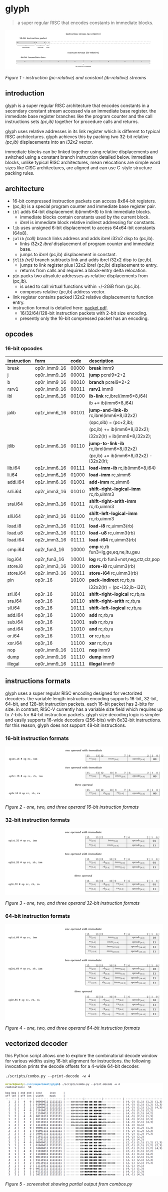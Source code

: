# glyph

> a super regular RISC that encodes constants in immediate blocks.

![instruction and constant streams](/doc/concept.png)

_Figure 1 - instruction (pc-relative) and constant (ib-relative) streams_

## introduction

glyph is a super regular RISC architecture that encodes constants in a
secondary constant stream accessed via an immediate base register. the
immediate base register branches like the program counter and the call
instructions sets _(pc,ib)_ together for procedure calls and returns.

glyph uses relative addresses in its link register which is different
to typical RISC architectures. glyph achieves this by packing two 32-bit
relative _(pc,ib)_ displacements into an _i32x2_ vector.

immediate blocks can be linked together using relative displacements
and switched using a constant branch instruction detailed below.
immediate blocks, unlike typical RISC architectures, mean relocations
are simple word sizes like CISC architectures, are aligned and can use
C-style structure packing rules.

## architecture

- 16-bit compressed instruction packets can access 8x64-bit registers.
- (pc,ib) is a special program counter and immediate base register pair.
- `ibl` adds 64-bit displacement ib(imm6*8) to link immediate blocks.
  - immediate blocks contain constants used by the current block.
  - _ibrel_ is immediate block relative indirect addressing for constants.
- `lib` uses unsigned 6-bit displacement to access 64x64-bit constants (64x8).
- `jalib` _(call)_ branch links address and adds ibrel i32x2 disp to (pc,ib).
  - links i32x2 _ibrel_ displacement of program counter and immediate base.
  - jumps to _ibrel_ (pc,ib) displacement in constant.
- `jtlib` _(ret)_ branch subtracts link and adds ibrel i32x2 disp to (pc,ib).
  - jumps to link register plus i32x2 _ibrel_ (pc,ib) displacement to entry.
  - returns from calls and requires a block-entry delta relocation.
- `pin` packs two absolute addresses as relative displacements from (pc,ib).
  - is used to call virtual functions within +/-2GiB from (pc,ib).
  - composes relative (pc,ib) address vector.
- link register contains packed i32x2 relative displacement to function entry.
- instruction format is detailed here: [packet.pdf](/doc/packet.pdf).
  - 16/32/64/128-bit instruction packets with 2-bit size encoding.
  - presently only the 16-bit compressed packet has an encoding.

## opcodes

### 16-bit opcodes

| instruction  | form         | code  | description                                 |
|:-------------|:-------------|:------|:--------------------------------------------|
| break        | op0r_imm9_16 | 00000 | **break** imm9                              |
| j            | op0r_imm9_16 | 00001 | **jump** pcrel9*2+2                         |
| b            | op0r_imm9_16 | 00010 | **branch** pcrel9*2+2                       |
| rsrv1        | op0r_imm9_16 | 00011 | **rsrv1** imm9                              |
| ibl          | op1r_imm6_16 | 00100 | **ib-link** rc,ibrel(imm6*8,i64)            |
|              |              |       |   ib += ib(imm6*8,i64)                      |
| jalib        | op1r_imm6_16 | 00101 | **jump-and-link-ib** rc,ibrel(imm6*8,i32x2) |
|              |              |       |   (opc,oib) = (pc+2,ib);                    |
|              |              |       |   (pc,ib) += ib(imm6*8,i32x2);              |
|              |              |       |   i32x2(lr) = ib(imm6*8,i32x2);             |
| jtlib        | op1r_imm6_16 | 00110 | **jump-to-link-ib** rc,ibrel(imm6*8,i32x2)  |
|              |              |       |   (pc,ib) += ib(imm6*8,i32x2) - i32x2(lr);  |
| lib.i64      | op1r_imm6_16 | 00111 | **load-imm-ib** rc,ib(imm6*8,i64)           |
| li.i64       | op1r_imm6_16 | 01000 | **load-imm** rc,simm6                       |
| addi.i64     | op1r_imm6_16 | 01001 | **add-imm** rc,simm6                        |
| srli.i64     | op2r_imm3_16 | 01010 | **shift-right-logical-imm** rc,rb,uimm3     |
| srai.i64     | op2r_imm3_16 | 01011 | **shift-right-arith-imm** rc,rb,uimm3       |
| slli.i64     | op2r_imm3_16 | 01100 | **shift-left-logical-imm** rc,rb,uimm3      |
| load.i8      | op2r_imm3_16 | 01101 | **load-i8** rc,uimm3(rb)                    |
| load.u8      | op2r_imm3_16 | 01110 | **load-u8** rc,uimm3(rb)                    |
| load.i64     | op2r_imm3_16 | 01111 | **load-i64** rc,uimm3(rb)                   |
| cmp.i64      | op2r_fun3_16 | 10000 | **cmp** rc,rb fun3=lg,ge,eq,ne,ltu,geu      |
| log.i64      | op2r_fun3_16 | 10001 | **log** rc,rb fun3=not,neg,ctz,clz,pop      |
| store.i8     | op2r_imm3_16 | 10010 | **store-i8** rc,uimm3(rb)                   |
| store.i64    | op2r_imm3_16 | 10011 | **store-i64** rc,uimm3(rb)                  |
| pin          | op3r_16      | 10100 | **pack-indirect** rc,rb,ra                  |
|              |              |       |   i32x2(lr) = (pc-i32,ib-i32);              |
| srl.i64      | op3r_16      | 10101 | **shift-right-logical** rc,rb,ra            |
| sra.i64      | op3r_16      | 10110 | **shift-right-arith** rc,rb,ra              |
| sll.i64      | op3r_16      | 10111 | **shift-left-logical** rc,rb,ra             |
| add.i64      | op3r_16      | 11000 | **add** rc,rb,ra                            |
| sub.i64      | op3r_16      | 11001 | **sub** rc,rb,ra                            |
| and.i64      | op3r_16      | 11010 | **and** rc,rb,ra                            |
| or.i64       | op3r_16      | 11011 | **or** rc,rb,ra                             |
| xor.i64      | op3r_16      | 11100 | **xor** rc,rb,ra                            |
| nop          | op0r_imm9_16 | 11101 | **nop** imm9                                |
| dump         | op0r_imm9_16 | 11110 | **dump** imm9                               |
| illegal      | op0r_imm9_16 | 11111 | **illegal** imm9                            |

## instructions formats

glyph uses a super regular RISC encoding designed for vectorized decoders.
the variable length instruction encoding supports 16-bit, 32-bit, 64-bit,
and 128-bit instruction packets. each 16-bit packet has 2-bits for size.
in contrast, RISC-V currently has a variable size field which requires
up to 7-bits for 64-bit instruction packets. glyph size decoding logic
is simpler and easily supports 16-wide decoders (256-bits) with 8x32-bit
instructions. for this reason, glyph does not support 48-bit instructions.

### 16-bit instruction formats

![16-bit instruction packet](/doc/packet-16.png)

_Figure 2 - one, two, and three operand 16-bit instruction formats_

### 32-bit instruction formats

![32-bit instruction packet](/doc/packet-32.png)

_Figure 3 - one, two, and three operand 32-bit instruction formats_

### 64-bit instruction formats

![64-bit instruction packet](/doc/packet-64.png)

_Figure 4 - one, two, and three operand 64-bit instruction formats_

## vectorized decoder

this Python script allows one to explore the combinatorial decode window
for various widths using 16-bit alignment for instructions. the following
invocation prints the decode offsets for a 4-wide 64-bit decoder.

```
./scripts/combo.py --print-decode -w 4
```

![combinatorial decode offsets for 4-wide decoder](/doc/combos-4.png)

_Figure 5 - screenshot showing partial output from combos.py_
